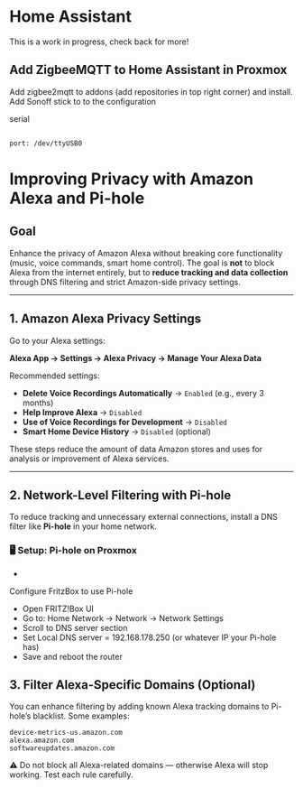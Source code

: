 # Home Assistant 
This is a work in progress, check back for more!

## Add ZigbeeMQTT to Home Assistant in Proxmox

Add zigbee2mqtt to addons (add repositories in top right corner) and install.
Add Sonoff stick to to the configuration

serial
``` 

port: /dev/ttyUSB0

``` 


# Improving Privacy with Amazon Alexa and Pi-hole

## Goal

Enhance the privacy of Amazon Alexa without breaking core functionality (music, voice commands, smart home control). The goal is **not** to block Alexa from the internet entirely, but to **reduce tracking and data collection** through DNS filtering and strict Amazon-side privacy settings.

---

## 1. Amazon Alexa Privacy Settings

Go to your Alexa settings:

**Alexa App → Settings → Alexa Privacy → Manage Your Alexa Data**

Recommended settings:

- **Delete Voice Recordings Automatically** → `Enabled` (e.g., every 3 months)
- **Help Improve Alexa** → `Disabled`
- **Use of Voice Recordings for Development** → `Disabled`
- **Smart Home Device History** → `Disabled` (optional)

These steps reduce the amount of data Amazon stores and uses for analysis or improvement of Alexa services.

---

## 2. Network-Level Filtering with Pi-hole

To reduce tracking and unnecessary external connections, install a DNS filter like **Pi-hole** in your home network.

### 🖥️ Setup: Pi-hole on Proxmox

-
Configure FritzBox to use Pi-hole

- Open FRITZ!Box UI 
- Go to: Home Network → Network → Network Settings
- Scroll to DNS server section
- Set Local DNS server = 192.168.178.250 (or whatever IP your Pi-hole has)
- Save and reboot the router


## 3. Filter Alexa-Specific Domains (Optional)

You can enhance filtering by adding known Alexa tracking domains to Pi-hole’s blacklist. Some examples:
```
device-metrics-us.amazon.com
alexa.amazon.com
softwareupdates.amazon.com
```

⚠️ Do not block all Alexa-related domains — otherwise Alexa will stop working. Test each rule carefully.

